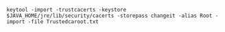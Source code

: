 ```keytool -import -trustcacerts -keystore $JAVA_HOME/jre/lib/security/cacerts -storepass changeit -alias Root -import -file Trustedcaroot.txt```
